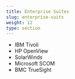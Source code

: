 ```yaml
---
title: Enterprise Suites
slug: enterprise-suits
weight: 12
type: section
---
```


* IBM Tivoli
* HP OpenView
* SolarWinds
* Microsoft SCOM
* BMC TrueSight
